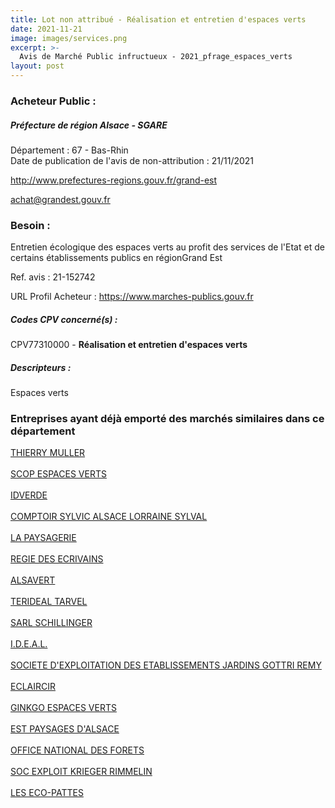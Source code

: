 ```yaml
---
title: Lot non attribué - Réalisation et entretien d'espaces verts
date: 2021-11-21
image: images/services.png
excerpt: >-
  Avis de Marché Public infructueux - 2021_pfrage_espaces_verts
layout: post
---
```


### Acheteur Public :
##### Préfecture de région Alsace - SGARE
Département : 67 - Bas-Rhin<br/>
Date de publication de l'avis de non-attribution : 21/11/2021


http://www.prefectures-regions.gouv.fr/grand-est

achat@grandest.gouv.fr


### Besoin :

Entretien écologique des espaces verts au profit des services de l'Etat et de certains établissements publics en régionGrand Est

Ref. avis : 21-152742

URL Profil Acheteur : https://www.marches-publics.gouv.fr

##### Codes CPV concerné(s) :
CPV77310000 - **Réalisation et entretien d'espaces verts** <br/>

##### Descripteurs :
Espaces verts <br/>

### Entreprises ayant déjà emporté des marchés similaires dans ce département
<a href="/entreprise-546/siren-320048192">THIERRY MULLER</a><br/><br/>
<a href="/entreprise-547/siren-327408191">SCOP ESPACES VERTS</a><br/><br/>
<a href="/entreprise-548/siren-339609661">IDVERDE</a><br/><br/>
<a href="/entreprise-550/siren-345404735">COMPTOIR SYLVIC ALSACE LORRAINE SYLVAL</a><br/><br/>
<a href="/entreprise-551/siren-378369607">LA PAYSAGERIE</a><br/><br/>
<a href="/entreprise-553/siren-388276180">REGIE DES ECRIVAINS</a><br/><br/>
<a href="/entreprise-556/siren-403856487">ALSAVERT</a><br/><br/>
<a href="/entreprise-556/siren-410344923">TERIDEAL TARVEL</a><br/><br/>
<a href="/entreprise-557/siren-411589278">SARL SCHILLINGER</a><br/><br/>
<a href="/entreprise-560/siren-433152725">I.D.E.A.L.</a><br/><br/>
<a href="/entreprise-560/siren-434909362">SOCIETE D'EXPLOITATION DES ETABLISSEMENTS JARDINS GOTTRI REMY</a><br/><br/>
<a href="/entreprise-567/siren-495198434">ECLAIRCIR</a><br/><br/>
<a href="/entreprise-568/siren-508106036">GINKGO ESPACES VERTS</a><br/><br/>
<a href="/entreprise-572/siren-539568618">EST PAYSAGES D'ALSACE</a><br/><br/>
<a href="/entreprise-573/siren-662043116">OFFICE NATIONAL DES FORETS</a><br/><br/>
<a href="/entreprise-573/siren-728500679">SOC EXPLOIT KRIEGER RIMMELIN</a><br/><br/>
<a href="/entreprise-581/siren-839360997">LES ECO-PATTES</a><br/><br/>
